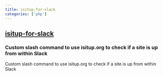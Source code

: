 ```yaml
---
title: isitup-for-slack
categories: ['php']
---
```

## [isitup-for-slack](https://github.com/mccreath/isitup-for-slack)

### Custom slash command to use isitup.org to check if a site is up from within Slack


Custom slash command to use isitup.org to check if a site is up from within Slack

